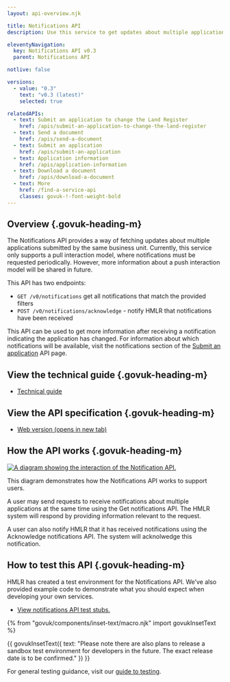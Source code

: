 ```yaml
---
layout: api-overview.njk

title: Notifications API
description: Use this service to get updates about multiple applications submitted by the same business unit.

eleventyNavigation:
  key: Notifications API v0.3
  parent: Notifications API

notlive: false

versions:
  - value: "0.3"
    text: "v0.3 (latest)"
    selected: true

relatedAPIs:
  - text: Submit an application to change the Land Register
    href: /apis/submit-an-application-to-change-the-land-register 
  - text: Send a document
    href: /apis/send-a-document
  - text: Submit an application
    href: /apis/submit-an-application
  - text: Application information
    href: /apis/application-information
  - text: Download a document
    href: /apis/download-a-document
  - text: More
    href: /find-a-service-api
    classes: govuk-!-font-weight-bold
---
```


<section>

## Overview {.govuk-heading-m}

The Notifications API provides a way of fetching updates about multiple applications submitted by the same business unit. Currently, this service only supports a pull interaction model, where notifications must be requested periodically. However, more information about a push interaction model will be shared in future.</p>

This API has two endpoints:

- `GET /v0/notifications` get all notifications that match the provided filters
- `POST /v0/notifications/acknowledge` - notify HMLR that notifications have been received

This API can be used to get more information after receiving a notification indicating the application has changed. For information about which notifications will be available, visit the notifications section of the [Submit an application](/apis/submit-an-application) API page.

</section>

<section>

## View the technical guide {.govuk-heading-m}

<ul class="govuk-list">
  <li>
    <a class="govuk-link" href="/apis/notifications/0.3/technical-guide">Technical guide</a>
  </li>
</ul>

</section>

<section>

## View the API specification {.govuk-heading-m}

<ul class="govuk-list">
  <li>
    <a class="govuk-link" href="https://landregistry.github.io/bgtechdoc/vcad/v0_3/vcad-spec.html#tag/Notifications-API" rel="noreferrer noopener" target="_blank">Web version (opens in new tab)</a>
  </li>
</ul>

</section>
  
<section>

## How the API works {.govuk-heading-m}

<a target="_blank" href="/assets/images/NotificationInteraction.png">
  <img src="/assets/images/NotificationInteraction.png" alt="A diagram showing the interaction of the Notification API.">
</a>

This diagram demonstrates how the Notifications API works to support users.

A user may send requests to receive notifications about multiple applications at the same time using the Get notifications API. The HMLR system will respond by providing information relevant to the request.

A user can also notify HMLR that it has received notifications using the Acknowledge notifications API. The system will acknolwedge this notification.

</section>

<section>

## How to test this API {.govuk-heading-m}

HMLR has created a test environment for the Notifications API. We’ve also provided example code to demonstrate what you should expect when developing your own services.

<ul class="govuk-list">
  <li>
    <a class="govuk-link" href="/apis/notifications/0.3/test-stubs">View notifications API test stubs.</a>
  </li>
</ul>

{% from "govuk/components/inset-text/macro.njk" import govukInsetText %}

{{ govukInsetText({
  text: "Please note there are also plans to release a sandbox test environment for developers in the future. The exact release date is to be confirmed."
}) }}

For general testing guidance, visit our [guide to testing](/a-guide-to-testing).

</section>
